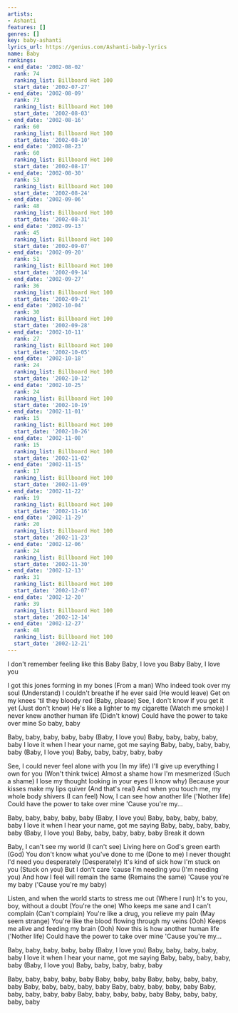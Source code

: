 ```yaml
---
artists:
- Ashanti
features: []
genres: []
key: baby-ashanti
lyrics_url: https://genius.com/Ashanti-baby-lyrics
name: Baby
rankings:
- end_date: '2002-08-02'
  rank: 74
  ranking_list: Billboard Hot 100
  start_date: '2002-07-27'
- end_date: '2002-08-09'
  rank: 73
  ranking_list: Billboard Hot 100
  start_date: '2002-08-03'
- end_date: '2002-08-16'
  rank: 60
  ranking_list: Billboard Hot 100
  start_date: '2002-08-10'
- end_date: '2002-08-23'
  rank: 60
  ranking_list: Billboard Hot 100
  start_date: '2002-08-17'
- end_date: '2002-08-30'
  rank: 53
  ranking_list: Billboard Hot 100
  start_date: '2002-08-24'
- end_date: '2002-09-06'
  rank: 48
  ranking_list: Billboard Hot 100
  start_date: '2002-08-31'
- end_date: '2002-09-13'
  rank: 45
  ranking_list: Billboard Hot 100
  start_date: '2002-09-07'
- end_date: '2002-09-20'
  rank: 51
  ranking_list: Billboard Hot 100
  start_date: '2002-09-14'
- end_date: '2002-09-27'
  rank: 36
  ranking_list: Billboard Hot 100
  start_date: '2002-09-21'
- end_date: '2002-10-04'
  rank: 30
  ranking_list: Billboard Hot 100
  start_date: '2002-09-28'
- end_date: '2002-10-11'
  rank: 27
  ranking_list: Billboard Hot 100
  start_date: '2002-10-05'
- end_date: '2002-10-18'
  rank: 24
  ranking_list: Billboard Hot 100
  start_date: '2002-10-12'
- end_date: '2002-10-25'
  rank: 24
  ranking_list: Billboard Hot 100
  start_date: '2002-10-19'
- end_date: '2002-11-01'
  rank: 15
  ranking_list: Billboard Hot 100
  start_date: '2002-10-26'
- end_date: '2002-11-08'
  rank: 15
  ranking_list: Billboard Hot 100
  start_date: '2002-11-02'
- end_date: '2002-11-15'
  rank: 17
  ranking_list: Billboard Hot 100
  start_date: '2002-11-09'
- end_date: '2002-11-22'
  rank: 19
  ranking_list: Billboard Hot 100
  start_date: '2002-11-16'
- end_date: '2002-11-29'
  rank: 20
  ranking_list: Billboard Hot 100
  start_date: '2002-11-23'
- end_date: '2002-12-06'
  rank: 24
  ranking_list: Billboard Hot 100
  start_date: '2002-11-30'
- end_date: '2002-12-13'
  rank: 31
  ranking_list: Billboard Hot 100
  start_date: '2002-12-07'
- end_date: '2002-12-20'
  rank: 39
  ranking_list: Billboard Hot 100
  start_date: '2002-12-14'
- end_date: '2002-12-27'
  rank: 48
  ranking_list: Billboard Hot 100
  start_date: '2002-12-21'
---
```

I don't remember feeling like this
Baby
Baby, I love you
Baby
Baby, I love you


I got this jones forming in my bones (From a man)
Who indeed took over my soul (Understand)
I couldn't breathe if he ever said (He would leave)
Get on my knees 'til they bloody red (Baby, please)
See, I don't know if you get it yet (Just don't know)
He's like a lighter to my cigarette (Watch me smoke)
I never knew another human life (Didn't know)
Could have the power to take over mine
So baby, baby


Baby, baby, baby, baby, baby (Baby, I love you)
Baby, baby, baby, baby, baby
I love it when I hear your name, got me saying
Baby, baby, baby, baby, baby (Baby, I love you)
Baby, baby, baby, baby, baby


See, I could never feel alone with you (In my life)
I'll give up everything I own for you (Won't think twice)
Almost a shame how I'm mesmerized (Such a shame)
I lose my thought looking in your eyes (I know why)
Because your kisses make my lips quiver (And that's real)
And when you touch me, my whole body shivers (I can feel)
Now, I can see how another life ('Nother life)
Could have the power to take over mine
'Cause you're my...


Baby, baby, baby, baby, baby (Baby, I love you)
Baby, baby, baby, baby, baby
I love it when I hear your name, got me saying
Baby, baby, baby, baby, baby (Baby, I love you)
Baby, baby, baby, baby, baby
Break it down


Baby, I can't see my world (I can't see)
Living here on God's green earth (God)
You don't know what you've done to me (Done to me)
I never thought I'd need you desperately (Desperately)
It's kind of sick how I'm stuck on you (Stuck on you)
But I don't care 'cause I'm needing you (I'm needing you)
And how I feel will remain the same (Remains the same)
'Cause you're my baby ('Cause you're my baby)


Listen, and when the world starts to stress me out (Where I run)
It's to you, boy, without a doubt (You're the one)
Who keeps me sane and I can't complain (Can't complain)
You're like a drug, you relieve my pain (May seem strange)
You're like the blood flowing through my veins (Ooh)
Keeps me alive and feeding my brain (Ooh)
Now this is how another human life ('Nother life)
Could have the power to take over mine
'Cause you're my...


Baby, baby, baby, baby, baby (Baby, I love you)
Baby, baby, baby, baby, baby
I love it when I hear your name, got me saying
Baby, baby, baby, baby, baby (Baby, I love you)
Baby, baby, baby, baby, baby


Baby, baby, baby, baby, baby
Baby, baby, baby
Baby, baby, baby, baby, baby
Baby, baby, baby, baby, baby
Baby, baby, baby, baby, baby
Baby, baby, baby, baby, baby
Baby, baby, baby, baby, baby
Baby, baby, baby, baby, baby
